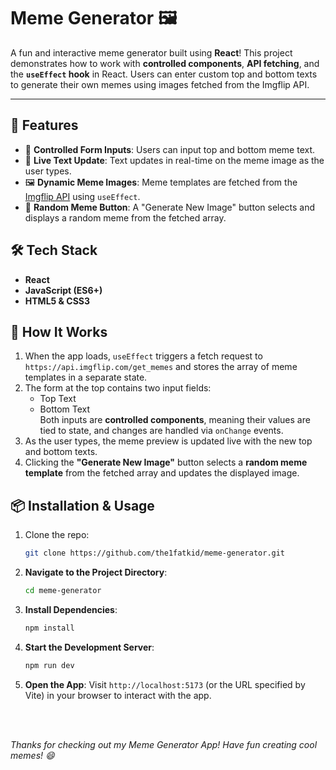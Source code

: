 # Meme Generator 🖼️ 

A fun and interactive meme generator built using **React**! This project demonstrates how to work with **controlled components**, **API fetching**, and the **`useEffect` hook** in React. Users can enter custom top and bottom texts to generate their own memes using images fetched from the Imgflip API.

---

## 🚀 Features

- 💬 **Controlled Form Inputs**: Users can input top and bottom meme text.
- 🔄 **Live Text Update**: Text updates in real-time on the meme image as the user types.
- 🖼️ **Dynamic Meme Images**: Meme templates are fetched from the [Imgflip API](https://api.imgflip.com/get_memes) using `useEffect`.
- 🎲 **Random Meme Button**: A "Generate New Image" button selects and displays a random meme from the fetched array.


## 🛠️ Tech Stack

- **React**
- **JavaScript (ES6+)**
- **HTML5 & CSS3**


## 📝 How It Works

1. When the app loads, `useEffect` triggers a fetch request to `https://api.imgflip.com/get_memes` and stores the array of meme templates in a separate state.
2. The form at the top contains two input fields:
   - Top Text
   - Bottom Text  
   Both inputs are **controlled components**, meaning their values are tied to state, and changes are handled via `onChange` events.
3. As the user types, the meme preview is updated live with the new top and bottom texts.
4. Clicking the **"Generate New Image"** button selects a **random meme template** from the fetched array and updates the displayed image.



## 📦 Installation & Usage

1. Clone the repo:
   ```bash
   git clone https://github.com/the1fatkid/meme-generator.git
   ```

2. **Navigate to the Project Directory**:
    ```bash
    cd meme-generator
    ```

3. **Install Dependencies**:
    ```bash
    npm install
    ```

4. **Start the Development Server**:
    ```bash
    npm run dev
    ```

5. **Open the App**:
   Visit `http://localhost:5173` (or the URL specified by Vite) in your browser to interact with the app.

<br><br>

*Thanks for checking out my Meme Generator App! Have fun creating cool memes! 😄*   


